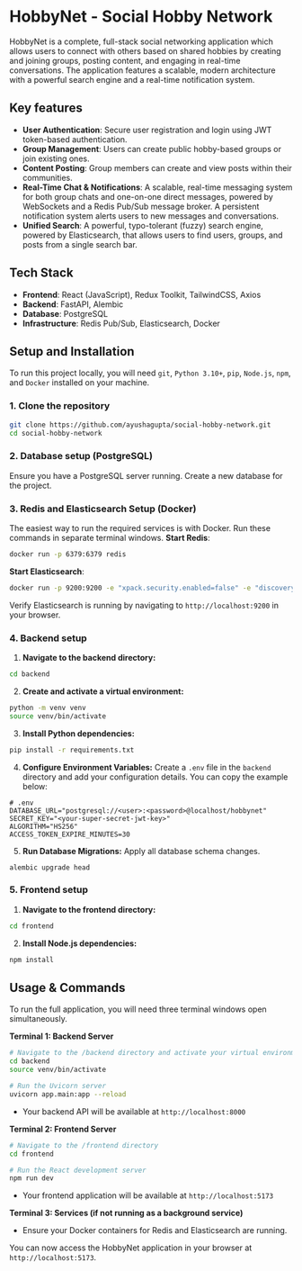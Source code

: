 # HobbyNet - Social Hobby Network

HobbyNet is a complete, full-stack social networking application which allows users to connect with others based on shared hobbies by creating and joining groups, posting content, and engaging in real-time conversations. The application features a scalable, modern architecture with a powerful search engine and a real-time notification system.

## Key features

- **User Authentication**: Secure user registration and login using JWT token-based authentication.
- **Group Management**: Users can create public hobby-based groups or join existing ones.
- **Content Posting**: Group members can create and view posts within their communities.
- **Real-Time Chat & Notifications**: A scalable, real-time messaging system for both group chats and one-on-one direct messages, powered by WebSockets and a Redis Pub/Sub message broker. A persistent notification system alerts users to new messages and conversations.
- **Unified Search**: A powerful, typo-tolerant (fuzzy) search engine, powered by Elasticsearch, that allows users to find users, groups, and posts from a single search bar.

## Tech Stack
- **Frontend**: React (JavaScript), Redux Toolkit, TailwindCSS, Axios
- **Backend**: FastAPI, Alembic
- **Database**: PostgreSQL
- **Infrastructure**: Redis Pub/Sub, Elasticsearch, Docker

## Setup and Installation

To run this project locally, you will need `git`, `Python 3.10+`, `pip`, `Node.js`, `npm`, and `Docker` installed on your machine.

### 1. Clone the repository
```bash
git clone https://github.com/ayushagupta/social-hobby-network.git
cd social-hobby-network
```

### 2. Database setup (PostgreSQL)
Ensure you have a PostgreSQL server running. Create a new database for the project.

### 3. Redis and Elasticsearch Setup (Docker)
The easiest way to run the required services is with Docker. Run these commands in separate terminal windows.
**Start Redis**:
```bash
docker run -p 6379:6379 redis
```

**Start Elasticsearch**:
```bash
docker run -p 9200:9200 -e "xpack.security.enabled=false" -e "discovery.type=single-node" docker.elastic.co/elasticsearch/elasticsearch:8.11.1
```

Verify Elasticsearch is running by navigating to `http://localhost:9200` in your browser.

### 4. Backend setup
1. **Navigate to the backend directory:**
```bash
cd backend
```

2. **Create and activate a virtual environment:**
```bash
python -m venv venv
source venv/bin/activate
```

3. **Install Python dependencies:**
```bash
pip install -r requirements.txt
```

4. **Configure Environment Variables:**
Create a `.env` file in the `backend` directory and add your configuration details. You can copy the example below:
```
# .env
DATABASE_URL="postgresql://<user>:<password>@localhost/hobbynet"
SECRET_KEY="<your-super-secret-jwt-key>"
ALGORITHM="HS256"
ACCESS_TOKEN_EXPIRE_MINUTES=30
```

5. **Run Database Migrations:**
Apply all database schema changes.
```
alembic upgrade head
```

### 5. Frontend setup
1. **Navigate to the frontend directory:**
```bash
cd frontend
```

2. **Install Node.js dependencies:**
```bash
npm install
```

## Usage & Commands
To run the full application, you will need three terminal windows open simultaneously.

**Terminal 1: Backend Server**
```bash
# Navigate to the /backend directory and activate your virtual environment
cd backend
source venv/bin/activate

# Run the Uvicorn server
uvicorn app.main:app --reload
```
- Your backend API will be available at `http://localhost:8000`

**Terminal 2: Frontend Server**
```bash
# Navigate to the /frontend directory
cd frontend

# Run the React development server
npm run dev
```
- Your frontend application will be available at `http://localhost:5173`

**Terminal 3: Services (if not running as a background service)**
- Ensure your Docker containers for Redis and Elasticsearch are running. 

You can now access the HobbyNet application in your browser at `http://localhost:5173`.
